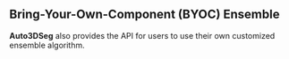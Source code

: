 ## Bring-Your-Own-Component (BYOC) Ensemble

**Auto3DSeg** also provides the API for users to use their own customized ensemble algorithm.
